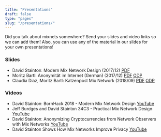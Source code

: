 ```yaml
---
title: "Presentations"
draft: false
type: "pages"
slug: "/presentations/"
---
```


Did you talk about mixnets somewhere? Send your slides and video links so we can add them! Also, you can use any of the material in our slides for your own presentations!

### Slides

- David Stainton: Modern Mix Network Design (2017/12) [PDF](/slides/2017-12-modern-mixnets.pdf)
- Moritz Bartl: Anonymität im Internet (German) (2017/12) [PDF](/slides/2017-12-moritz-anonymity.pdf) [ODP](/slides/2017-12-moritz-anonymity.odp)
- Claudia Diaz, Moritz Bartl: Katzenpost Mix Network (2018/09) [PDF](/slides/2018-09-katzenpost-presentation-athens.pdf) [ODP](/slides/2018-09-katzenpost-presentation-athens.odp)

### Videos

- David Stainton: BornHack 2018 - Modern Mix Network Design [YouTube](https://www.youtube.com/watch?v=DhBWKWQztdA)
- Jeff Burdges and David Stainton 34C3 - Practical Mix Network Design [YouTube](https://www.youtube.com/watch?v=O_mlX1rV2DQ)
- David Stainton: Anonymizing Cryptocurrencies from Network Observers with Mix Networks [YouTube](https://www.youtube.com/watch?v=dSydsoCe_SA)
- David Stainton Shows How Mix Networks Improve Privacy [YouTube](https://www.youtube.com/watch?v=7zIWrNqiTLI)

